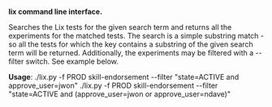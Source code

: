 **lix command line interface.**

Searches the Lix tests for the given search term and returns all the experiments for the matched tests. The search is a simple substring match - so all the tests for which the key contains a substring of the given search term will be returned. Additionally, the experiments may be filtered with a --filter switch. See example below.

**Usage**:
./lix.py -f PROD skill-endorsement --filter "state=ACTIVE and approve_user=jwon"
./lix.py -f PROD skill-endorsement --filter "state=ACTIVE and (approve_user=jwon or approve_user=ndave)"

